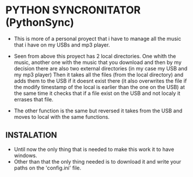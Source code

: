 # PYTHON SYNCRONITATOR (PythonSync)

- This is more of a personal proyect that i have to manage all the music that i have on my USBs and mp3 player.

- Seen from above this proyect has 2 local directories. One whith the music, another one with the music that you download and then by my decision there are also two external directories (in my case my USB and my mp3 player)
Then it takes all the files (from the local directory) and adds them to the USB if it doesnt exist there (it also overwrites the file if the modify timestamp of the local is earlier than the one on the USB) at the same time it checks that if a file exist on the USB and not localy it errases that file.

- The other function is the same but reversed it takes from the USB and moves to local with the same functions.


## INSTALATION

- Until now the only thing that is needed to make this work it to have windows. 
- Other than that the only thing needed is to download it and write your paths on the 'config.ini' file.


